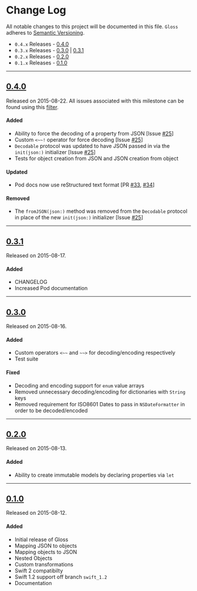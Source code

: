 # Change Log
All notable changes to this project will be documented in this file.
`Gloss` adheres to [Semantic Versioning](http://semver.org/).

- `0.4.x` Releases - [0.4.0](#040)
- `0.3.x` Releases - [0.3.0](#030) | [0.3.1](#031) 
- `0.2.x` Releases - [0.2.0](#020) 
- `0.1.x` Releases - [0.1.0](#010) 


---

## [0.4.0](https://github.com/hkellaway/Gloss/releases/tag/0.4.0)
Released on 2015-08-22. All issues associated with this milestone can be found using this [filter](https://github.com/hkellaway/Gloss/issues?utf8=%E2%9C%93&q=milestone%3A0.4.0).

#### Added
- Ability to force the decoding of a property from JSON [Issue [#25](https://github.com/hkellaway/Gloss/issues/25)]
- Custom `<~~!` operator for force decoding [Issue [#25](https://github.com/hkellaway/Gloss/issues/25)]
- `Decodable` protocol was updated to have JSON passed in via the `init(json:)` initializer [Issue [#25](https://github.com/hkellaway/Gloss/issues/25)]
- Tests for object creation from JSON and JSON creation from object

#### Updated
- Pod docs now use reStructured text format [PR [#33](https://github.com/hkellaway/Gloss/pull/33), [#34](https://github.com/hkellaway/Gloss/pull/34)]

#### Removed

- The `fromJSON(json:)` method was removed from the `Decodable` protocol in place of the new `init(json:)` initializer [Issue [#25](https://github.com/hkellaway/Gloss/issues/25)]

---

## [0.3.1](https://github.com/hkellaway/Gloss/releases/tag/0.3.1)
Released on 2015-08-17.

#### Added
- CHANGELOG
- Increased Pod documentation

---

## [0.3.0](https://github.com/hkellaway/Gloss/releases/tag/0.3.0)
Released on 2015-08-16.

#### Added
- Custom operators `<~~` and `~~>` for decoding/encoding respectively
- Test suite

#### Fixed
- Decoding and encoding support for `enum` value arrays
- Removed unnecessary decoding/encoding for dictionaries with `String` keys
- Removed requirement for ISO8601 Dates to pass in `NSDateFormatter` in order to be decoded/encoded

---

## [0.2.0](https://github.com/hkellaway/Gloss/releases/tag/0.2.0)
Released on 2015-08-13.

#### Added
- Ability to create immutable models by declaring properties via `let`

---

## [0.1.0](https://github.com/hkellaway/Gloss/releases/tag/0.1.0)
Released on 2015-08-12.

#### Added
- Initial release of Gloss
- Mapping JSON to objects
- Mapping objects to JSON
- Nested Objects
- Custom transformations
- Swift 2 compatibilty
- Swift 1.2 support off branch `swift_1.2`
- Documentation
